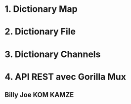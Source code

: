# 1. Dictionary Map
# 2. Dictionary File
# 3. Dictionary Channels
# 4. API REST avec Gorilla Mux
## Billy Joe KOM KAMZE